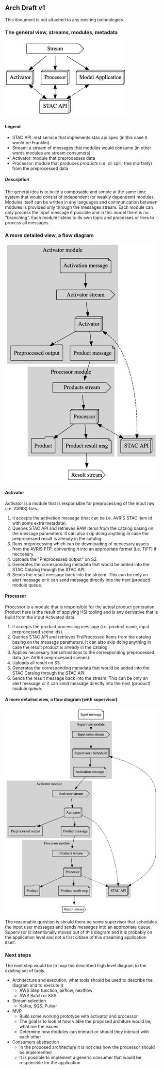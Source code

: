 ## Arch Draft v1

This document is not attached to any existing technologies

### The general view, streams, modules, metadata

<img width="400" alt="Arch Streams" src="img/arch_streams.dot.png">

#### Legend
* STAC API: rest service that implements stac api spec (in this case it would be Franklin).
* Stream: a stream of messages that modules would consume (in other words modules are stream consumers)
* Activator: module that preprocesses data
* Processor: module that produces _products_ (i.e. oil spill, tree mortality) from the preprocessed data

##### Description

The general idea is to build a composable and simple at the same time system that would consist of independent (or weakly dependent) modules. Modules itself can be written in any languages and communication between modules is provided only through the messages stream. Each module can only process the input message if possible and in this model there is no "branching". Each module listens to its own topic and processes or tries to process all messages.

### A more detailed view, a flow diagram

<img width="600" alt="Arch No Supervisor" src="img/arch_no_supervisor.dot.png">

#### Activator

Activator is a module that is responsible for preprocessing of the input raw (i.e. AVRIS) files.

1. It accepts the activation message (that can be i.e. AVRIS STAC item id with some extra metadata).
2. Queries STAC API and retrieves RAW Items from the catalog basing on the message parameters. It can also skip doing anything in case the preprocessed result is already in the catalog.
3. Runs preprocessing which can be downloading of neccesary assets from the AVRIS FTP, converting it into an appropriate format (i.e. TIFF) if neccesary.
4. Uploads the "Preprocessed output" on S3.
5. Generates the corresponding metadata that would be added into the STAC Catalog through the STAC API.
6. Sends the result message back into the stream. This can be only an alert message or it can send message directly into the next (product) module queue.

#### Processor

Processor is a module that is responsible for the actual product generation. Product here is the result of applying HSI tooling and is any derivative that is build from the input Activated data.

1. It accepts the product processing message (i.e. product name, input preprocessed scene ids).
2. Queries STAC API and retrieves PreProcessed Items from the catalog basing on the message parameters. It can also skip doing anything in case the result product is already in the catalog.
3. Applies neccesary transofrmations to the corresponding preprocessed data (i.e. AVRIS preprocessed scenes).
4. Uploads all result on S3.
5. Generates the corresponding metadata that would be added into the STAC Catalog through the STAC API.
6. Sends the result message back into the stream. This can be only an alert message or it can send message directly into the next (product) module queue.

#### A more detailed view, a flow diagram (with supervisor)

<img width="800" alt="Arch No Supervisor" src="img/arch_supervisor.dot.png">

The reasonable question is should there be some supervisor that schedules the input user messages and sends messages into an appropriate queue. Supervisor is intentionally moved out of this diagram and it is probably on the application level and not a first citizen of this streaming application itself.

### Next steps

The next step would be to map the described high level diagram to the exsiting set of tools.

* Architecture and execution, what tools should be used to describe the diagram and to execute it
  * AWS Step function, airflow, nextflow
  * AWS Batch or K8S
* Stream selection
  * Kafka, SQS, Pulsar
* MVP
  * Build some working prototype with activator and processor
  * The goal is to look at how viable the proposed architure would be, what are the issues
  * Determine how modules can interact or should they interact with each other
* Consumers abstraction
  * In the proposed architecture it is not clea how the processor should be implemented
  * It is possible to implement a generic consumer that would be responsible for the application
